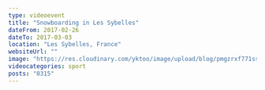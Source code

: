 ```yaml
---
type: videoevent
title: "Snowboarding in Les Sybelles"
dateFrom: 2017-02-26
dateTo: 2017-03-03
location: "Les Sybelles, France"
websiteUrl: ""
image: "https://res.cloudinary.com/yktoo/image/upload/blog/pmgzrxf771ss3359.jpg"
videocategories: sport
posts: "0315"
---
```

